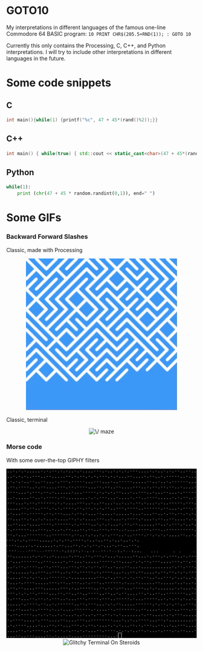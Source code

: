 # GOTO10

My interpretations in different languages of the famous one-line Commodore 64 BASIC program: `10 PRINT CHR$(205.5+RND(1)); : GOTO 10`

Currently this only contains the Processing, C, C++, and Python interpretations. I will try to include other interpretations in different languages in the future.

# Some code snippets

## C

```c
int main(){while(1) {printf("%c", 47 + 45*(rand()%2));}}
```

## C++

``` cpp
int main() { while(true) { std::cout << static_cast<char>(47 + 45*(rand()%2)); } }
```

## Python

```python
while(1):
	print (chr(47 + 45 * random.randint(0,1)), end=" ")
```

# Some GIFs

### Backward Forward Slashes

Classic, made with Processing

<p align="center">
  <img src="./gifs/processingMaze.gif" alt="\/ maze in Processing" width="400"/>
</p>

Classic, terminal

<p align="center">
  <img src="./gifs/unfilteredBackwardForward.gif" alt="\/ maze" width="550"/>
</p>

### Morse code

With some over-the-top GIPHY filters

<p align="center">
	<img src="./gifs/morseCode.gif" alt="Glitchy Morse Code" width="550"/>
	<img src="./gifs/terminalOnSteroids.gif" alt="Glitchy Terminal On Steroids" width="550"/>
</p>
